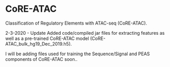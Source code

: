 # CoRE-ATAC

Classification of Regulatory Elements with ATAC-seq (CoRE-ATAC).

2-3-2020 - Update
Added code/compiled jar files for extracting features as well as a pre-trained CoRE-ATAC model (CoRE-ATAC_bulk_hg19_Dec_2019.h5).

I will be adding files used for training the Sequence/Signal and PEAS components of CoRE-ATAC soon..